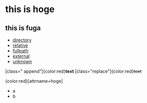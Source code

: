 this is hoge
=====

this is fuga
-----

- [directory](index)
- [relative](hoge)
- [fullpath](/plain)
- [external](http://example.com)
- [unknown](unknown)

[class=" append"]{color:red}**text**
[class="replace"]{color:red}~~text~~

{color:red}[attrname=hoge]
- a
- b
